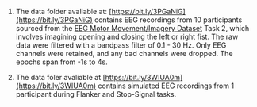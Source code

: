 1. The data folder avaliable at: [https://bit.ly/3PGaNiG](https://bit.ly/3PGaNiG) contains EEG recordings from 10 participants sourced from the  [EEG Motor Movement/Imagery Dataset](https://physionet.org/content/eegmmidb/1.0.0/S001/#files-) Task 2, which involves imagining opening and closing the left or right fist. The raw data were filtered with a bandpass filter of 0.1 - 30 Hz. Only EEG channels were retained, and any bad channels were dropped. The epochs span from -1s to 4s.

2. The data foler avaliable at [https://bit.ly/3WIUA0m](https://bit.ly/3WIUA0m) contains simulated EEG recordings from 1 participant during Flanker and Stop-Signal tasks.



